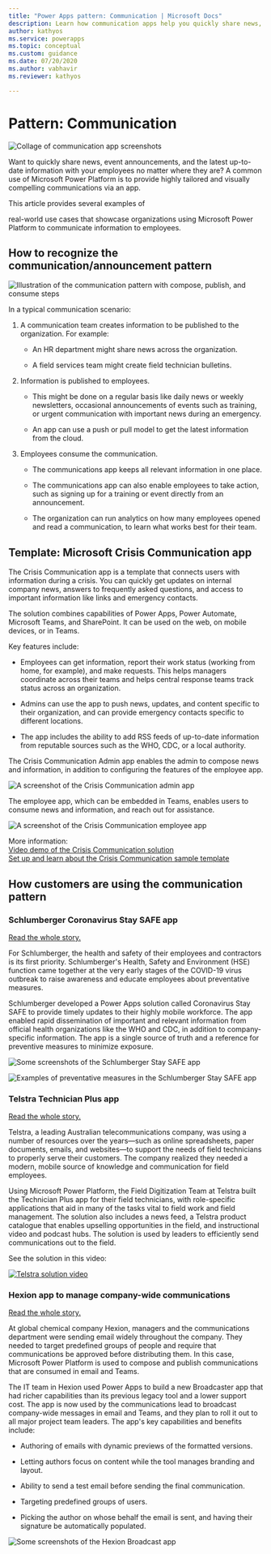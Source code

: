 ```yaml
---
title: "Power Apps pattern: Communication | Microsoft Docs"
description: Learn how communication apps help you quickly share news, event announcements, and the latest up-to-date info with your employees no matter where they are.
author: kathyos
ms.service: powerapps
ms.topic: conceptual
ms.custom: guidance
ms.date: 07/20/2020
ms.author: vabhavir
ms.reviewer: kathyos

---
```



# Pattern: Communication

![Collage of communication app screenshots](media/communication-collage.png "Collage of communication app screenshots")

Want to quickly share news, event announcements, and the latest up-to-date information<!--Editors recently decided that articles on docs aren't quite informal enough to use "info."-->
with your employees no matter where they are? A common use of Microsoft Power Platform is
to provide highly tailored and visually compelling communications via an app.
<!--It seems odd to bring up Telstra so early in the article, especially when it's not even the first example you discuss in detail. Recommend deleting: For example, Telstra sends all communications to its field engineers directly
within the Field Technician app.--> This article provides several examples of
real-world use cases that showcase organizations using Microsoft Power Platform to
communicate information to employees.

## How to recognize the communication/announcement pattern
<!--Note that this illustration says "PLACEHOLDER".-->
![Illustration of the communication pattern with compose, publish, and consume steps](media/communication-illustration.png "Illustration of the communication pattern with compose, publish, and consume steps")

In a typical communication scenario:

1. A communication team creates information to be published to the
    organization. For example:<!--Sorry to make this so leaden, but we're supposed to have parallel structure for list items. I realize this section is using bullets mostly cosmetically though.-->

    - An HR department might share news across the organization.

    - A field services team might create field technician bulletins.

1. Information is published to employees.

    - This might be done on a regular basis like daily news or weekly newsletters,
        occasional announcements of events such as training, or urgent
        communication with important news during an emergency.

    - An app can use a push or pull model to get the latest information from
        the cloud.

1. Employees consume the communication.

    - The communications app keeps all relevant information in one place.

    - The communications app can also enable employees to take action, such as
        signing up for a training or event directly from an announcement.

    - The organization can run analytics on how many employees opened and read
        a communication, to learn what works best for their team.

## Template: Microsoft Crisis Communication app

The Crisis Communication app is a template that connects users with information
during a crisis. You can quickly get updates on internal company news, answers
to frequently asked questions, and access to important information like links
and emergency contacts.

The solution combines capabilities of Power Apps, Power Automate, Microsoft Teams, and
SharePoint. It can be used on the web, on mobile devices, or in Teams.

Key features include:

- Employees can get information, report their work status (working from
    home, for example), and make requests. This helps managers coordinate across their teams
    and helps central response teams track status across an organization.

- Admins can use the app to push news, updates, and content specific to their
    organization, and can provide emergency contacts specific to different
    locations.

- The app includes the ability to add RSS feeds of up-to-date information from
    reputable sources such as the WHO, CDC, or a local authority.

The Crisis Communication Admin app enables the admin to compose news and
information, in addition to<!--WSG--> configuring the features of the employee app.

![A screenshot of the Crisis Communication admin app](media/crisis-communication-admin-app.png "A screenshot of the Crisis Communication admin app")

The employee app, which can be embedded in Teams, enables users to consume news
and information, and reach out for assistance.

![A screenshot of the Crisis Communication employee app](media/crisis-communication-employee-app.jpg "A screenshot of the Crisis Communication employee app")
<!--Suggest formatting these links in the "More information" pattern. -->
More information:<br>[Video demo of the Crisis Communication
solution](https://youtu.be/23SypLXiOTw)<br>[Set up and learn about the Crisis
Communication sample
template](https://docs.microsoft.com/powerapps/maker/canvas-apps/sample-crisis-communication-app)

## How customers are using the communication pattern

### Schlumberger Coronavirus Stay SAFE app

[Read the whole story.](https://powerapps.microsoft.com/blog/schlumberger/)

For Schlumberger, the health and safety of their employees and contractors is
its first priority. Schlumberger's Health, Safety and Environment (HSE) function
came together at the very early stages of the COVID-19 virus outbreak to raise
awareness and educate employees about preventative measures.

Schlumberger developed a Power Apps solution called Coronavirus Stay SAFE to
provide timely updates to their highly mobile workforce. The app enabled rapid
dissemination of important and relevant information from official health
organizations like the WHO and CDC, in addition to company-specific information.
The app is a single source of truth and a reference for preventive measures to
minimize exposure.

![Some screenshots of the Schlumberger Stay SAFE app](media/schlumberger-stay-safe-app-1.png "Some screenshots of the Schlumberger Stay SAFE app")
<!--The following alt text is suggested, just so it's not the same for two images.-->
![Examples of preventative measures in the Schlumberger Stay SAFE app](media/schlumberger-stay-safe-app-2.png "Examples of preventative measures in the Schlumberger Stay SAFE app")

### Telstra Technician Plus app

[Read the whole story.](https://customers.microsoft.com/story/765534-telstra-telecommunications-teams)

Telstra, a leading Australian telecommunications company, was using a number of
resources over the years&mdash;such as online spreadsheets, paper documents, emails,
and websites&mdash;to support the needs of field technicians to properly serve their
customers. The company realized they needed a modern, mobile source of knowledge
and communication for field employees.

Using Microsoft Power Platform, the Field Digitization Team at Telstra built the
Technician Plus app for their field technicians, with role-specific applications
that aid in many of the tasks vital to field work and field management. The
solution also includes a news feed, a Telstra product catalogue that enables
upselling opportunities in the field, and instructional video and podcast hubs.
The solution is used by leaders to efficiently send communications out to the
field.

See the solution in this video:
<!--TO EDITOR: The author would like the thumbnail to be a hyperlink to the video but we don't know how to achieve that.
![A thumbnail of the Telstra video](media/telstra-video-thumbnail.png)(https://mymbas.microsoft.com/sessions/a00b1455-2989-4eb6-b17d-e182a27183a1?source=sessions)-->
<!--note from editor: Easy peasy! Here you go:-->
<a href="https://mymbas.microsoft.com/sessions/a00b1455-2989-4eb6-b17d-e182a27183a1?source=sessions"><img src="media/telstra-video-thumbnail.png" alt="Telstra solution video" title="Telstra solution video"></a>

### Hexion app to manage company-wide communications

[Read the whole story.](https://customers.microsoft.com/story/810656-hexion-manufacturing-power-platform)

At global chemical company Hexion, managers and the communications department
were sending email widely throughout the company. They needed to target
predefined groups of people and require that communications be approved before
distributing them. In this case, Microsoft Power Platform is used to compose and publish
communications that are consumed in email and Teams.

The IT team in Hexion used Power Apps to build a new Broadcaster app that had richer
capabilities than its previous legacy tool and a lower support cost. The app is
now used by the communications lead to broadcast company-wide messages in email
and Teams, and they plan to roll it out to all major project team leaders. The
app's key capabilities and benefits include:

- Authoring of emails with dynamic previews of the formatted versions.

- Letting authors focus on<!--Suggested, to be parallel.--> content while the tool manages branding and layout.

- Ability to send a test email before sending the final communication.

- Targeting predefined groups of users.

- Picking the author on whose behalf the email is sent, and having their
    signature be automatically populated.

![Some screenshots of the Hexion Broadcast app](media/hexion-broadcaster-app.png "Some screenshots of the Hexion Broadcast app")
